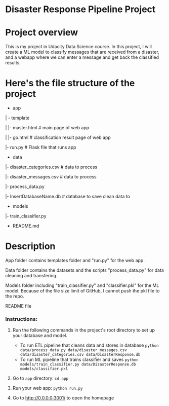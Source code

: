# Disaster Response Pipeline Project

# Project overview

This is my project in Udacity Data Science course. In this project, I will create a ML model to classify messages that are received from a disaster, and a webapp where we can enter a message and get back the classified results.


# Here's the file structure of the project

- app

| - template

| |- master.html  # main page of web app

| |- go.html  # classification result page of web app

|- run.py  # Flask file that runs app


- data

|- disaster_categories.csv  # data to process

|- disaster_messages.csv  # data to process

|- process_data.py

|- InsertDatabaseName.db   # database to save clean data to

- models

|- train_classifier.py


- README.md

# Description

App folder contains templates folder and "run.py" for the web app.

Data folder contains the datasets and the scripts "process_data.py" for data cleaning and transfering.

Models folder including "train_classifier.py" and "classifier.pkl" for the ML model. Because of the file size limit of GitHub, I cannot push the pkl file to the repo.

README file

### Instructions:
1. Run the following commands in the project's root directory to set up your database and model.

    - To run ETL pipeline that cleans data and stores in database
        `python data/process_data.py data/disaster_messages.csv data/disaster_categories.csv data/DisasterResponse.db`
    - To run ML pipeline that trains classifier and saves
        `python models/train_classifier.py data/DisasterResponse.db models/classifier.pkl`

2. Go to `app` directory: `cd app`

3. Run your web app: `python run.py`

4. Go to http://0.0.0.0:3001/ to open the homepage
